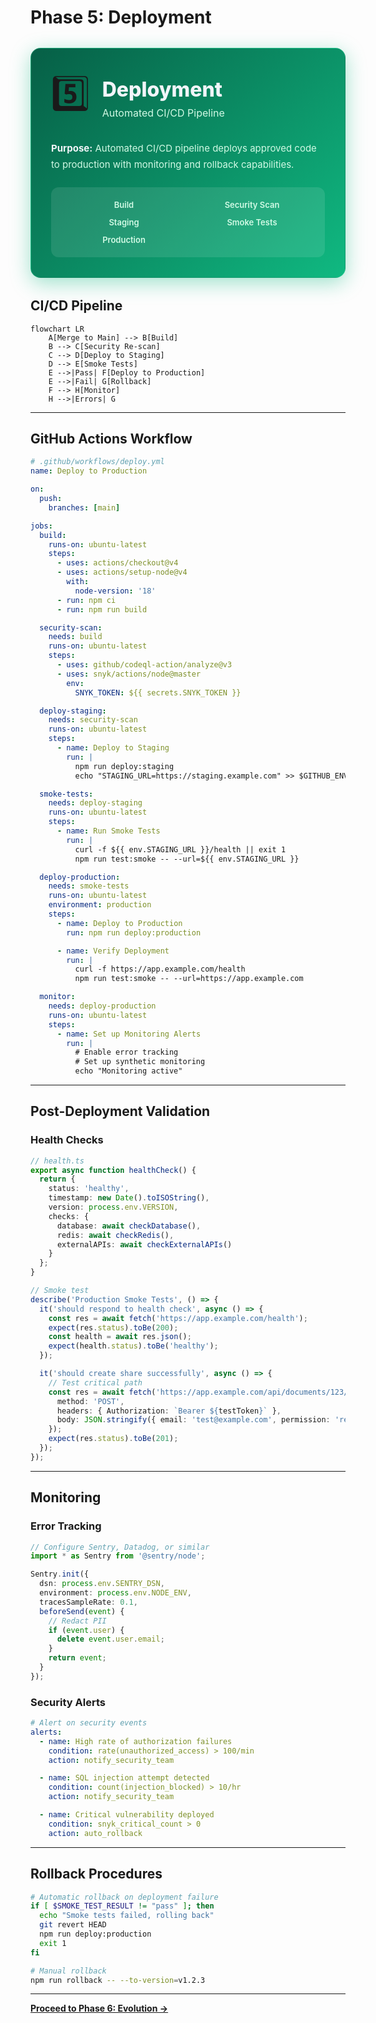# Phase 5: Deployment

<div style="background: linear-gradient(135deg, #065f46 0%, #10b981 100%); border-radius: 16px; padding: 32px; margin: 32px 0; box-shadow: 0 8px 32px rgba(16, 185, 129, 0.4); border: 1px solid rgba(52, 211, 153, 0.3);">
  <div style="display: flex; align-items: center; gap: 20px; margin-bottom: 20px;">
    <div style="font-size: 56px;">5️⃣</div>
    <div>
      <h2 style="margin: 0; font-size: 32px; color: #f1f5f9; font-weight: 800;">Deployment</h2>
      <div style="font-size: 16px; color: #d1fae5; margin-top: 8px;">Automated CI/CD Pipeline</div>
    </div>
  </div>
  <div style="color: #d1fae5; font-size: 15px; line-height: 1.7; margin-bottom: 24px;">
    <strong style="color: #f1f5f9;">Purpose:</strong> Automated CI/CD pipeline deploys approved code to production with monitoring and rollback capabilities.
  </div>
  <div style="background: rgba(255, 255, 255, 0.1); border-radius: 12px; padding: 20px;">
    <div style="display: grid; grid-template-columns: repeat(auto-fit, minmax(140px, 1fr)); gap: 12px;">
      <div style="text-align: center; color: #d1fae5; font-size: 13px; font-weight: 600;">Build</div>
      <div style="text-align: center; color: #d1fae5; font-size: 13px; font-weight: 600;">Security Scan</div>
      <div style="text-align: center; color: #d1fae5; font-size: 13px; font-weight: 600;">Staging</div>
      <div style="text-align: center; color: #d1fae5; font-size: 13px; font-weight: 600;">Smoke Tests</div>
      <div style="text-align: center; color: #d1fae5; font-size: 13px; font-weight: 600;">Production</div>
    </div>
  </div>
</div>

## CI/CD Pipeline

```mermaid
flowchart LR
    A[Merge to Main] --> B[Build]
    B --> C[Security Re-scan]
    C --> D[Deploy to Staging]
    D --> E[Smoke Tests]
    E -->|Pass| F[Deploy to Production]
    E -->|Fail| G[Rollback]
    F --> H[Monitor]
    H -->|Errors| G
```

---

## GitHub Actions Workflow

```yaml
# .github/workflows/deploy.yml
name: Deploy to Production

on:
  push:
    branches: [main]

jobs:
  build:
    runs-on: ubuntu-latest
    steps:
      - uses: actions/checkout@v4
      - uses: actions/setup-node@v4
        with:
          node-version: '18'
      - run: npm ci
      - run: npm run build

  security-scan:
    needs: build
    runs-on: ubuntu-latest
    steps:
      - uses: github/codeql-action/analyze@v3
      - uses: snyk/actions/node@master
        env:
          SNYK_TOKEN: ${{ secrets.SNYK_TOKEN }}

  deploy-staging:
    needs: security-scan
    runs-on: ubuntu-latest
    steps:
      - name: Deploy to Staging
        run: |
          npm run deploy:staging
          echo "STAGING_URL=https://staging.example.com" >> $GITHUB_ENV

  smoke-tests:
    needs: deploy-staging
    runs-on: ubuntu-latest
    steps:
      - name: Run Smoke Tests
        run: |
          curl -f ${{ env.STAGING_URL }}/health || exit 1
          npm run test:smoke -- --url=${{ env.STAGING_URL }}

  deploy-production:
    needs: smoke-tests
    runs-on: ubuntu-latest
    environment: production
    steps:
      - name: Deploy to Production
        run: npm run deploy:production

      - name: Verify Deployment
        run: |
          curl -f https://app.example.com/health
          npm run test:smoke -- --url=https://app.example.com

  monitor:
    needs: deploy-production
    runs-on: ubuntu-latest
    steps:
      - name: Set up Monitoring Alerts
        run: |
          # Enable error tracking
          # Set up synthetic monitoring
          echo "Monitoring active"
```

---

## Post-Deployment Validation

### Health Checks

```typescript
// health.ts
export async function healthCheck() {
  return {
    status: 'healthy',
    timestamp: new Date().toISOString(),
    version: process.env.VERSION,
    checks: {
      database: await checkDatabase(),
      redis: await checkRedis(),
      externalAPIs: await checkExternalAPIs()
    }
  };
}

// Smoke test
describe('Production Smoke Tests', () => {
  it('should respond to health check', async () => {
    const res = await fetch('https://app.example.com/health');
    expect(res.status).toBe(200);
    const health = await res.json();
    expect(health.status).toBe('healthy');
  });

  it('should create share successfully', async () => {
    // Test critical path
    const res = await fetch('https://app.example.com/api/documents/123/shares', {
      method: 'POST',
      headers: { Authorization: `Bearer ${testToken}` },
      body: JSON.stringify({ email: 'test@example.com', permission: 'read' })
    });
    expect(res.status).toBe(201);
  });
});
```

---

## Monitoring

### Error Tracking

```typescript
// Configure Sentry, Datadog, or similar
import * as Sentry from '@sentry/node';

Sentry.init({
  dsn: process.env.SENTRY_DSN,
  environment: process.env.NODE_ENV,
  tracesSampleRate: 0.1,
  beforeSend(event) {
    // Redact PII
    if (event.user) {
      delete event.user.email;
    }
    return event;
  }
});
```

### Security Alerts

```yaml
# Alert on security events
alerts:
  - name: High rate of authorization failures
    condition: rate(unauthorized_access) > 100/min
    action: notify_security_team

  - name: SQL injection attempt detected
    condition: count(injection_blocked) > 10/hr
    action: notify_security_team

  - name: Critical vulnerability deployed
    condition: snyk_critical_count > 0
    action: auto_rollback
```

---

## Rollback Procedures

```bash
# Automatic rollback on deployment failure
if [ $SMOKE_TEST_RESULT != "pass" ]; then
  echo "Smoke tests failed, rolling back"
  git revert HEAD
  npm run deploy:production
  exit 1
fi

# Manual rollback
npm run rollback -- --to-version=v1.2.3
```

---

**[Proceed to Phase 6: Evolution →](phase6-evolution)**
